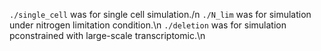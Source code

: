 `./single_cell` was for single cell simulation./n
`./N_lim` was for simulation under nitrogen limitation condition.\n
`./deletion` was for simulation pconstrained with large-scale transcriptomic.\n
